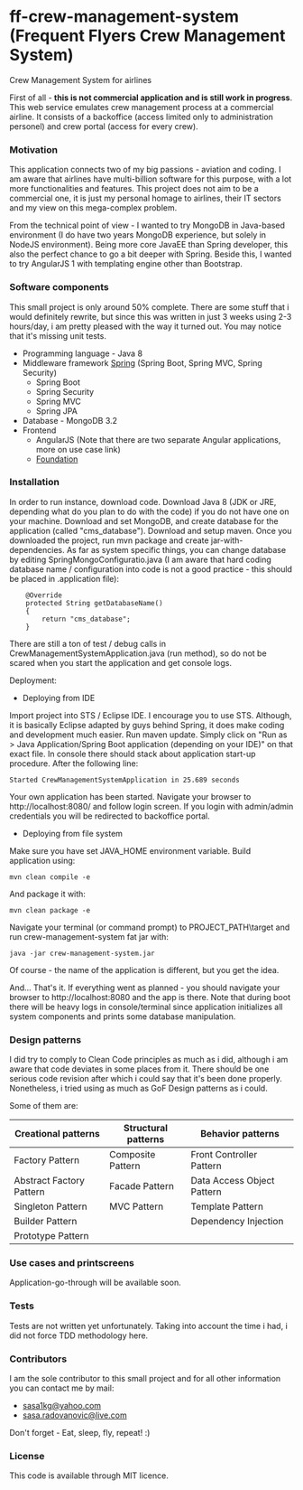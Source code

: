 # ff-crew-management-system (Frequent Flyers Crew Management System)
Crew Management System for airlines

First of all - **this is not commercial application and is still work in progress**. This web service emulates crew management process at a commercial airline. It consists of a backoffice (access limited only to administration personel) and crew portal (access for every crew).

### Motivation

This application connects two of my big passions - aviation and coding. I am aware that airlines have multi-billion software for this purpose, with a lot more functionalities and features. This project does not aim to be a commercial one, it is just my personal homage to airlines, their IT sectors and my view on this mega-complex problem. 

From the technical point of view - I wanted to try MongoDB in Java-based environment (I do have two years MongoDB experience, but solely in NodeJS environment). Being more core JavaEE than Spring developer, this also the perfect chance to go a bit deeper with Spring.
Beside this, I wanted to try AngularJS 1 with templating engine other than Bootstrap. 

### Software components

This small project is only around 50% complete. There are some stuff that i would definitely rewrite, but since this was written in just 3 weeks using 2-3 hours/day, i am pretty pleased with the way it turned out. You may notice that it's missing unit tests.

* Programming language - Java 8
* Middleware framework [Spring](https://spring.io/) (Spring Boot, Spring MVC, Spring Security)  
  * Spring Boot 
  * Spring Security
  * Spring MVC
  * Spring JPA
* Database - MongoDB 3.2
* Frontend
  * AngularJS (Note that there are two separate Angular applications, more on use case link)
  * [Foundation](http://foundation.zurb.com/)

### Installation

In order to run instance, download code. Download Java 8 (JDK or JRE, depending what do you plan to do with the code) if you do not have one on your machine. Download and set MongoDB, and create database for the application (called "cms_database"). Download and setup maven. Once you downloaded the project, run mvn package and create jar-with-dependencies. As far as system specific things, you can change database by editing SpringMongoConfiguratio.java (I am aware that hard coding database name / configuration into code is not a good practice - this should be placed in .application file):

```
	@Override
	protected String getDatabaseName() 
	{
		return "cms_database";
	}
```

There are still a ton of test / debug calls in CrewManagementSystemApplication.java (run method), so do not be scared when you start the application and get console logs.

Deployment:

- Deploying from IDE

Import project into STS / Eclipse IDE. I encourage you to use STS. Although, it is basically Eclipse adapted by guys behind Spring, it does make coding and development much easier. Run maven update. Simply click on "Run as > Java Application/Spring Boot application (depending on your IDE)" on that exact file. In console there should stack about application start-up procedure. After the following line:
```
Started CrewManagementSystemApplication in 25.689 seconds
```
Your own application has been started. Navigate your browser to http://localhost:8080/  and follow login screen. If you login with admin/admin credentials you will be redirected to backoffice portal. 

- Deploying from file system

Make sure you have set JAVA_HOME environment variable. Build application using:

```
mvn clean compile -e
```
And package it with:
```
mvn clean package -e
```

Navigate your terminal (or command prompt) to PROJECT_PATH\target and run crew-management-system fat jar with:
```
java -jar crew-management-system.jar
```
Of course - the name of the application is different, but you get the idea.

And... That's it. If everything went as planned - you should navigate your browser to http://localhost:8080 and the app is there.
Note that during boot there will be heavy logs in console/terminal since application initializes all system components and prints some database manipulation.

### Design patterns

I did try to comply to Clean Code principles as much as i did, although i am aware that code deviates in some places from it. There should be one serious code revision after which i could say that it's been done properly. Nonetheless, i tried using as much as GoF Design patterns as i could.

Some of them are:

Creational patterns | Structural patterns | Behavior patterns
------------ | ----------------- | -----------------
Factory Pattern | Composite Pattern  | Front Controller Pattern
Abstract Factory Pattern | Facade Pattern | Data Access Object Pattern
Singleton Pattern | MVC Pattern | Template Pattern
Builder Pattern |  | Dependency Injection
Prototype Pattern |  | 

### Use cases and printscreens

Application-go-through will be available soon.

### Tests

Tests are not written yet unfortunately. Taking into account the time i had, i did not force TDD methodology here. 

### Contributors

I am the sole contributor to this small project and for all other information you can contact me by mail:
- sasa1kg@yahoo.com
- sasa.radovanovic@live.com

Don't forget - Eat, sleep, fly, repeat! :)

### License

This code is available through MIT licence. 

